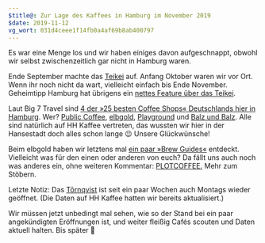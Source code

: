 ```yaml
---
$title@: Zur Lage des Kaffees in Hamburg im November 2019
$date: 2019-11-12
vg_wort: 031d4ceee1f14fb0a4af69b8ab400797
---
```


Es war eine Menge los und wir haben einiges davon aufgeschnappt, obwohl wir selbst zwischenzeitlich gar nicht in Hamburg waren.

Ende September machte das [Teikei]([url('/content/cafes/teikei.md')]) auf. Anfang Oktober waren wir vor Ort. Wenn ihr noch nicht da wart, vielleicht einfach bis Ende November. Geheimtipp Hamburg hat übrigens ein [nettes Feature über das Teikei](https://geheimtipphamburg.de/geheimtipp/teikei-cafe-der-vielleicht-nachhaltigste-kaffee-der-stadt/).

Laut Big 7 Travel sind [4 der »25 besten Coffee Shops« Deutschlands hier in Hamburg](https://bigseventravel.com/2019/09/the-25-best-coffee-shops-in-germany/). Wer? [Public Coffee]([url('/content/cafes/public.md')]), [elbgold]([url('/content/cafes/elbgold.md')]), [Playground]([url('/content/cafes/playground.md')]) und [Balz und Balz]([url('/content/cafes/balz-und-balz.md')]). Alle sind natürlich auf HH Kaffee vertreten, das wussten wir hier in der Hansestadt doch alles schon lange 😉 Unsere Glückwünsche!

Beim elbgold haben wir letztens mal [ein paar »Brew Guides«](https://web.archive.org/web/20191112160208/https://www.elbgold.com/category/brew-guide/) entdeckt. Vielleicht was für den einen oder anderen von euch? Da fällt uns auch noch was anderes ein, ohne weiteren Kommentar: [PLOTCOFFEE.](https://www.plotcoffee.com/) Mehr zum Stöbern.

Letzte Notiz: Das [Tōrnqvist]([url('/content/cafes/tornqvist.md')]) ist seit ein paar Wochen auch Montags wieder geöffnet. (Die Daten auf HH Kaffee hatten wir bereits aktualisiert.)

Wir müssen jetzt unbedingt mal sehen, wie so der Stand bei ein paar angekündigten Eröffnungen ist, und weiter fleißig Cafés scouten und Daten aktuell halten. Bis später 🙏